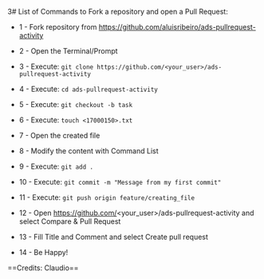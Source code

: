 
3# List of Commands to Fork a repository and open a Pull Request:

* 1 - Fork repository from https://github.com/aluisribeiro/ads-pullrequest-activity

* 2 - Open the Terminal/Prompt

* 3 - Execute: `git clone https://github.com/<your_user>/ads-pullrequest-activity`

* 4 - Execute: `cd ads-pullrequest-activity`

* 5 - Execute: `git checkout -b task`

* 6 - Execute: `touch <17000150>.txt`

* 7 - Open the created file

* 8 - Modify the content with Command List

* 9 - Execute: `git add . `

* 10 - Execute: `git commit -m "Message from my first commit"`

* 11 - Execute: `git push origin feature/creating_file`

* 12 - Open https://github.com/<your_user>/ads-pullrequest-activity and select Compare & Pull Request

* 13 - Fill Title and Comment and select Create pull request

* 14 - Be Happy!

==Credits: Claudio==